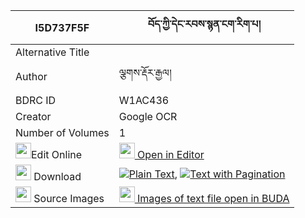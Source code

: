 |I5D737F5F|བོད་ཀྱི་དེང་རབས་སྙན་ངག་རིག་པ། 
| --- | --- 
|Alternative Title |
|Author| ལྕགས་རྡོར་རྒྱལ།
|BDRC ID | W1AC436
|Creator | Google OCR
|Number of Volumes| 1
|<img width="25" src="https://img.icons8.com/color/25/000000/edit-property.png">Edit Online| [<img width="25" src="https://avatars.githubusercontent.com/u/45091458?s=200&v=4"> Open in Editor](http://editor.openpecha.org/I5D737F5F)
|<img width="25" src="https://img.icons8.com/fluent/48/000000/download-2.png"/>  Download | [![](https://img.icons8.com/color/20/000000/txt.png)Plain Text](https://github.com/Openpecha/I5D737F5F/releases/download/v2/bo_kyi_deng_rab_nyenngak_rigpa_plain_I5D737F5F.zip), [![](https://img.icons8.com/color/20/000000/txt.png)Text with Pagination](https://github.com/Openpecha/I5D737F5F/releases/download/v2/bo_kyi_deng_rab_nyenngak_rigpa_pages_I5D737F5F.zip)
|<img width="25" src="https://img.icons8.com/plasticine/100/000000/pictures-folder.png"/>  Source Images | [<img width="25" src="https://library.bdrc.io/icons/BUDA-small.svg"> Images of text file open in BUDA](https://library.bdrc.io/show/bdr:W1AC436)